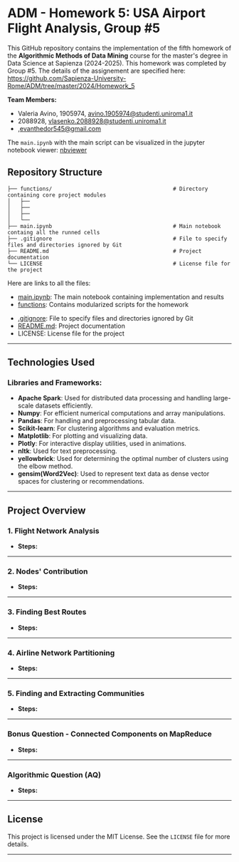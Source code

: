 # ADM - Homework 5: USA Airport Flight Analysis, Group #5

This GitHub repository contains the implementation of the fifth homework of the **Algorithmic Methods of Data Mining** course for the master's degree in Data Science at Sapienza (2024-2025). This homework was completed by Group #5. The details of the assignement are specified here:  https://github.com/Sapienza-University-Rome/ADM/tree/master/2024/Homework_5


**Team Members:**
* Valeria Avino, 1905974, avino.1905974@studenti.uniroma1.it
*   2088928, vlasenko.2088928@studenti.uniroma1.it
* ,evanthedor545@gmail.com

The ```main.ipynb``` with the main script can be visualized in the jupyter notebook viewer: [nbviewer]()

## Repository Structure

```
├── functions/                                      # Directory containing core project modules
│   ├── 
│   ├── 
│   ├── 
│   └──
├── main.ipynb                                      # Main notebook containg all the runned cells
├── .gitignore                                      # File to specify files and directories ignored by Git
├── README.md                                       # Project documentation
└── LICENSE                                         # License file for the project
```

Here are links to all the files:
- [main.ipynb](main.ipynb): The main notebook containing implementation and results
- [functions](functions): Contains modularized scripts for the homework
* [.gitignore](.gitignore): File to specify files and directories ignored by Git
* [README.md](README.md): Project documentation
* LICENSE: License file for the project

---

## Technologies Used

### Libraries and Frameworks:
- **Apache Spark**: Used for distributed data processing and handling large-scale datasets efficiently.
- **Numpy**: For efficient numerical computations and array manipulations.  
- **Pandas**: For handling and preprocessing tabular data.  
- **Scikit-learn**: For clustering algorithms and evaluation metrics.  
- **Matplotlib**: For plotting and visualizing data.  
- **Plotly**: For interactive display utilities, used in animations.
- **nltk**: Used for text preprocessing.
- **yellowbrick**: Used for determining the optimal number of clusters using the elbow method.
- **gensim(Word2Vec)**: Used to represent text data as dense vector spaces for clustering or recommendations.  

---

## Project Overview

### **1. Flight Network Analysis**

- **Steps:**  
  
---

### **2. Nodes' Contribution**

- **Steps:**  
  
---

### **3. Finding Best Routes**

- **Steps:**  
 
---

### **4. Airline Network Partitioning**
- **Steps:**  

---

### **5. Finding and Extracting Communities**
- **Steps:**  

---

### **Bonus Question - Connected Components on MapReduce**
- **Steps:**  

---


### **Algorithmic Question (AQ)**
- **Steps:**  

---


## License
This project is licensed under the MIT License. See the `LICENSE` file for more details.

---
